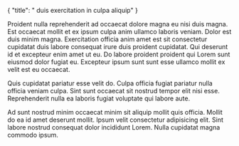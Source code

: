 {
  "title": " duis exercitation in culpa aliquip"
}

Proident nulla reprehenderit ad occaecat dolore magna eu nisi duis magna. Est occaecat mollit et ex ipsum culpa anim ullamco laboris veniam. Dolor est duis minim magna. Exercitation officia anim amet est sit consectetur cupidatat duis labore consequat irure duis proident cupidatat. Qui deserunt id et excepteur enim amet ut eu. Do labore proident proident qui Lorem sunt eiusmod dolor fugiat eu. Excepteur ipsum sunt sunt esse ullamco mollit ex velit est eu occaecat.

Quis cupidatat pariatur esse velit do. Culpa officia fugiat pariatur nulla officia veniam culpa. Sint sunt occaecat sit nostrud tempor elit nisi esse. Reprehenderit nulla ea laboris fugiat voluptate qui labore aute.

Ad sunt nostrud minim occaecat minim sit aliquip mollit quis officia. Mollit do ea id amet deserunt mollit. Ipsum velit consectetur adipisicing elit. Sint labore nostrud consequat dolor incididunt Lorem. Nulla cupidatat magna commodo ipsum.